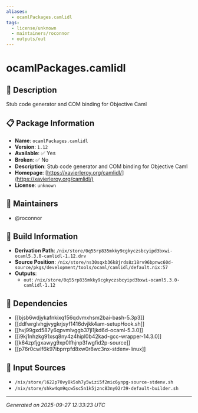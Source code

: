 ```yaml
---
aliases:
  - ocamlPackages.camlidl
tags:
  - license/unknown
  - maintainers/roconnor
  - outputs/out
---
```


# ocamlPackages.camlidl

## 📝 Description

Stub code generator and COM binding for Objective Caml

## 📋 Package Information

- **Name**: `ocamlPackages.camlidl`
- **Version**: `1.12`
- **Available**: ✅ Yes
- **Broken**: ✅ No
- **Description**: Stub code generator and COM binding for Objective Caml
- **Homepage**: [https://xavierleroy.org/camlidl/](https://xavierleroy.org/camlidl/)
- **License**: `unknown`
## 👥 Maintainers

- @roconnor


## 🔧 Build Information

- **Derivation Path**: `/nix/store/0q55rp835mkky9cgkyczsbcyipd3bxwi-ocaml5.3.0-camlidl-1.12.drv`
- **Source Position**: `/nix/store/ns30sqxb36k8jrds8z18rv96bpnwc60d-source/pkgs/development/tools/ocaml/camlidl/default.nix:57`
- **Outputs**:
  - `out`:  `/nix/store/0q55rp835mkky9cgkyczsbcyipd3bxwi-ocaml5.3.0-camlidl-1.12`

## 🔗 Dependencies

- [[bjsb6wdjykafnkixq156qdvmxhsm2bai-bash-5.3p3]]
- [[ddfwrglvhgjvygkrjsyf1416dvjkk4am-setupHook.sh]]
- [[hvj99gxd587y6qpvmlvggb37jl1jkd6d-ocaml-5.3.0]]
- [[i9kj1nhzkg91xsq8ny4z4hipl0b42kad-gcc-wrapper-14.3.0]]
- [[k64zpfjgxawyg9xp0lfhjnp3fwgfid2p-source]]
- [[p76r0cwlf6k97ibprrpfd8xw0r8wc3nx-stdenv-linux]]

## 📁 Input Sources

- `/nix/store/l622p70vy8k5sh7y5wizi5f2mic6ynpg-source-stdenv.sh`
- `/nix/store/shkw4qm9qcw5sc5n1k5jznc83ny02r39-default-builder.sh`

---
*Generated on 2025-09-27 12:33:23 UTC*
